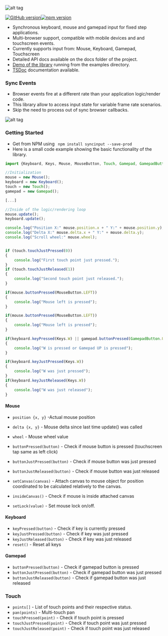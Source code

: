 ![alt tag](https://raw.githubusercontent.com/tentone/syncinput/master/readme/logo.png)

[![GitHub version](https://badge.fury.io/gh/tentone%2Fsyncinput.svg)](https://badge.fury.io/gh/tentone%2Fsyncinput)[![npm version](https://badge.fury.io/js/syncinput.svg)](https://badge.fury.io/js/syncinput)

- Synchronous keyboard, mouse and gamepad input for fixed step applications.
- Multi-browser support, compatible with mobile devices and and touchscreen events.
- Currently supports input from: Mouse, Keyboard, Gamepad, Touchscreen
- Detailed API docs available on the docs folder of the project.
- [Demo of the library](https://tentone.github.io/syncinput/demo/) running from the examples directory.
- [TSDoc](https://tentone.github.io/syncinput/docs/) documentation available.

### Sync Events

- Browser events fire at a different rate than your application logic/render code.
- This library allow to access input state for variable frame rate scenarios.
- Skip the need to process out of sync browser callbacks.

![alt tag](https://raw.githubusercontent.com/tentone/syncinput/master/readme/timing.png)

### Getting Started
 - Get from NPM using ` npm install syncinput --save-prod`
 - Here is a small code example showing the basic functionality of the library.

```javascript
import {Keyboard, Keys, Mouse, MouseButton, Touch, Gamepad, GamepadButton} from 'syncinput';

//Initialization
mouse = new Mouse();
keyboard = new Keyboard();
touch = new Touch();
gamepad = new Gamepad();

[...]

//Inside of the logic/rendering loop
mouse.update();
keyboard.update();

console.log("Position X:" mouse.position.x + " Y:" + mouse.position.y);
console.log("Delta X:" mouse.delta.x + " Y:" + mouse.delta.y);
console.log("Scroll wheel:" mouse.wheel);


if (touch.touchJustPressed(0)) 
{
	console.log("First touch point just pressed.");
}
if (touch.touchJustReleased(1)) 
{
	console.log("Second touch point just released.");
}

if(mouse.buttonPressed(MouseButton.LEFT))
{
	console.log("Mouse left is pressed");
}

if(mouse.buttonPressed(MouseButton.LEFT))
{
	console.log("Mouse left is pressed");
}

if(keyboard.keyPressed(Keys.W) || gamepad.buttonPressed(GamepadButton.UP))
{
	console.log("W is pressed or Gamepad UP is pressed");
}

if(keyboard.keyJustPressed(Keys.W))
{
	console.log("W was just pressed");
}
if(keyboard.keyJustReleased(Keys.W))
{
	console.log("W was just released");
}
```

#### Mouse

- `position {x, y}` -Actual mouse position
- `delta {x, y}` - Mouse delta since last time update() was called
- `wheel` - Mouse wheel value

- `buttonPressed(button)` - Check if mouse button is pressed (touchscreen tap same as left click)
- `buttonJustPressed(button)` - Check if mouse button was just pressed
- `buttonJustReleased(button)` - Check if mouse button was just released
- `setCanvas(canvas)` - Attach canvas to mouse object for position coordinated to be calculated relatively to the canvas.
- `insideCanvas()` - Check if mouse is inside attached canvas
- `setLock(value)` - Set mouse lock on/off.

#### Keyboard

- `keyPressed(button)` - Check if key is currently pressed
- `keyJustPressed(button)` - Check if key was just pressed
- `keyJustReleased(button)` - Check if key was just released
- `reset()` - Reset all keys

#### Gamepad

- `buttonPressed(button)` - Check if gamepad button is pressed
- `buttonJustPressed(button)` - Check if gamepad button was just pressed
- `buttonJustReleased(button)` - Check if gamepad button was just released


### Touch
- `points[]` - List of touch points and their respective status.
- `pan(points)` - Multi-touch pan
- `touchPressed(point)` - Check if touch point is pressed
- `touchJustPressed(point)` - Check if touch point was just pressed
- `touchJustReleased(point)` - Check if touch point was just released
